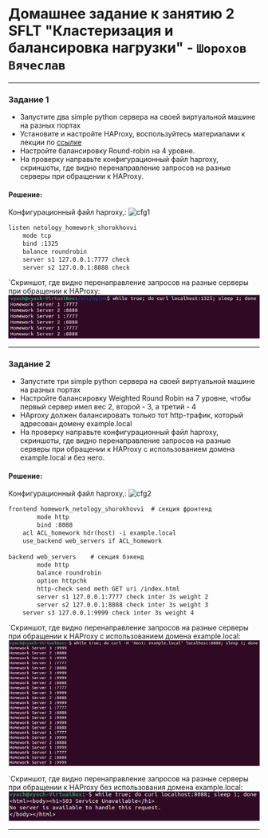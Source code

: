 # Домашнее задание к занятию 2 SFLT "Кластеризация и балансировка нагрузки" - `Шорохов Вячеслав`

---

### Задание 1

- Запустите два simple python сервера на своей виртуальной машине на разных портах
- Установите и настройте HAProxy, воспользуйтесь материалами к лекции по [ссылке](https://github.com/netology-code/sflt-homeworks/blob/main/2)
- Настройте балансировку Round-robin на 4 уровне.
- На проверку направьте конфигурационный файл haproxy, скриншоты, где видно перенаправление запросов на разные серверы при обращении к HAProxy.

#### Решение:

Конфигурационный файл haproxy,:
![cfg1](./haproxy.cfg.hw1)


```
listen netology_homework_shorokhovvi
	mode tcp
	bind :1325
 	balance roundrobin
	server s1 127.0.0.1:7777 check
	server s2 127.0.0.1:8888 check
```


`Cкриншот, где видно перенаправление запросов на разные серверы при обращении к HAProxy:
![Скриншот 1](img/1.png)

---

### Задание 2

- Запустите три simple python сервера на своей виртуальной машине на разных портах
- Настройте балансировку Weighted Round Robin на 7 уровне, чтобы первый сервер имел вес 2, второй - 3, а третий - 4
- HAproxy должен балансировать только тот http-трафик, который адресован домену example.local
- На проверку направьте конфигурационный файл haproxy, скриншоты, где видно перенаправление запросов на разные серверы при обращении к HAProxy c использованием домена example.local и без него.

#### Решение:

Конфигурационный файл haproxy,:
![cfg2](./haproxy.cfg.hw2)

```
frontend homework_netology_shorokhovvi  # секция фронтенд
        mode http
        bind :8088
	acl ACL_homework hdr(host) -i example.local
	use_backend web_servers if ACL_homework

backend web_servers    # секция бэкенд
        mode http
        balance roundrobin
        option httpchk
        http-check send meth GET uri /index.html
        server s1 127.0.0.1:7777 check inter 3s weight 2
        server s2 127.0.0.1:8888 check inter 3s weight 3
	server s3 127.0.0.1:9999 check inter 3s weight 4
```

`Cкриншот, где видно перенаправление запросов на разные серверы при обращении к HAProxy c использованием домена example.local:
![Скриншот 2](img/2.1.png)

`Скриншот, где видно перенаправление запросов на разные серверы при обращении к HAProxy без использования домена example.local:
![Скриншот 3](img/2.2.png)

---
